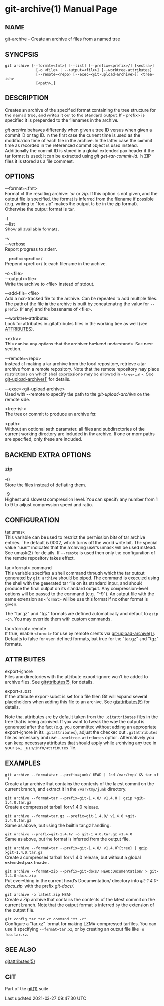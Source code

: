 # git-archive(1) Manual Page

## NAME

git-archive - Create an archive of files from a named tree

## SYNOPSIS

    git archive [--format=<fmt>] [--list] [--prefix=<prefix>/] [<extra>]
                  [-o <file> | --output=<file>] [--worktree-attributes]
                  [--remote=<repo> [--exec=<git-upload-archive>]] <tree-ish>
                  [<path>…​]

## DESCRIPTION

Creates an archive of the specified format containing the tree structure for the named tree, and writes it out to the standard output. If &lt;prefix&gt; is specified it is prepended to the filenames in the archive.

_git archive_ behaves differently when given a tree ID versus when given a commit ID or tag ID. In the first case the current time is used as the modification time of each file in the archive. In the latter case the commit time as recorded in the referenced commit object is used instead. Additionally the commit ID is stored in a global extended pax header if the tar format is used; it can be extracted using _git get-tar-commit-id_. In ZIP files it is stored as a file comment.

## OPTIONS

--format=&lt;fmt&gt;  
Format of the resulting archive: _tar_ or _zip_. If this option is not given, and the output file is specified, the format is inferred from the filename if possible (e.g. writing to "foo.zip" makes the output to be in the zip format). Otherwise the output format is `tar`.

-l  
--list  
Show all available formats.

-v  
--verbose  
Report progress to stderr.

--prefix=&lt;prefix&gt;/  
Prepend &lt;prefix&gt;/ to each filename in the archive.

-o &lt;file&gt;  
--output=&lt;file&gt;  
Write the archive to &lt;file&gt; instead of stdout.

--add-file=&lt;file&gt;  
Add a non-tracked file to the archive. Can be repeated to add multiple files. The path of the file in the archive is built by concatenating the value for `--prefix` (if any) and the basename of &lt;file&gt;.

--worktree-attributes  
Look for attributes in .gitattributes files in the working tree as well (see [ATTRIBUTES](#ATTRIBUTES)).

&lt;extra&gt;  
This can be any options that the archiver backend understands. See next section.

--remote=&lt;repo&gt;  
Instead of making a tar archive from the local repository, retrieve a tar archive from a remote repository. Note that the remote repository may place restrictions on which sha1 expressions may be allowed in `<tree-ish>`. See [git-upload-archive(1)](git-upload-archive.html) for details.

--exec=&lt;git-upload-archive&gt;  
Used with --remote to specify the path to the _git-upload-archive_ on the remote side.

&lt;tree-ish&gt;  
The tree or commit to produce an archive for.

&lt;path&gt;  
Without an optional path parameter, all files and subdirectories of the current working directory are included in the archive. If one or more paths are specified, only these are included.

## BACKEND EXTRA OPTIONS

### zip

-0  
Store the files instead of deflating them.

-9  
Highest and slowest compression level. You can specify any number from 1 to 9 to adjust compression speed and ratio.

## CONFIGURATION

tar.umask  
This variable can be used to restrict the permission bits of tar archive entries. The default is 0002, which turns off the world write bit. The special value "user" indicates that the archiving user’s umask will be used instead. See umask(2) for details. If `--remote` is used then only the configuration of the remote repository takes effect.

tar.&lt;format&gt;.command  
This variable specifies a shell command through which the tar output generated by `git archive` should be piped. The command is executed using the shell with the generated tar file on its standard input, and should produce the final output on its standard output. Any compression-level options will be passed to the command (e.g., "-9"). An output file with the same extension as `<format>` will be use this format if no other format is given.

The "tar.gz" and "tgz" formats are defined automatically and default to `gzip -cn`. You may override them with custom commands.

tar.&lt;format&gt;.remote  
If true, enable `<format>` for use by remote clients via [git-upload-archive(1)](git-upload-archive.html). Defaults to false for user-defined formats, but true for the "tar.gz" and "tgz" formats.

## ATTRIBUTES

export-ignore  
Files and directories with the attribute export-ignore won’t be added to archive files. See [gitattributes(5)](gitattributes.html) for details.

export-subst  
If the attribute export-subst is set for a file then Git will expand several placeholders when adding this file to an archive. See [gitattributes(5)](gitattributes.html) for details.

Note that attributes are by default taken from the `.gitattributes` files in the tree that is being archived. If you want to tweak the way the output is generated after the fact (e.g. you committed without adding an appropriate export-ignore in its `.gitattributes`), adjust the checked out `.gitattributes` file as necessary and use `--worktree-attributes` option. Alternatively you can keep necessary attributes that should apply while archiving any tree in your `$GIT_DIR/info/attributes` file.

## EXAMPLES

`git archive --format=tar --prefix=junk/ HEAD | (cd /var/tmp/ && tar xf -)`  
Create a tar archive that contains the contents of the latest commit on the current branch, and extract it in the `/var/tmp/junk` directory.

`git archive --format=tar --prefix=git-1.4.0/ v1.4.0 | gzip >git-1.4.0.tar.gz`  
Create a compressed tarball for v1.4.0 release.

`git archive --format=tar.gz --prefix=git-1.4.0/ v1.4.0 >git-1.4.0.tar.gz`  
Same as above, but using the builtin tar.gz handling.

`git archive --prefix=git-1.4.0/ -o git-1.4.0.tar.gz v1.4.0`  
Same as above, but the format is inferred from the output file.

`git archive --format=tar --prefix=git-1.4.0/ v1.4.0^{tree} | gzip >git-1.4.0.tar.gz`  
Create a compressed tarball for v1.4.0 release, but without a global extended pax header.

`git archive --format=zip --prefix=git-docs/ HEAD:Documentation/ > git-1.4.0-docs.zip`  
Put everything in the current head’s Documentation/ directory into _git-1.4.0-docs.zip_, with the prefix _git-docs/_.

`git archive -o latest.zip HEAD`  
Create a Zip archive that contains the contents of the latest commit on the current branch. Note that the output format is inferred by the extension of the output file.

`git config tar.tar.xz.command "xz -c"`  
Configure a "tar.xz" format for making LZMA-compressed tarfiles. You can use it specifying `--format=tar.xz`, or by creating an output file like `-o foo.tar.xz`.

## SEE ALSO

[gitattributes(5)](gitattributes.html)

## GIT

Part of the [git(1)](git.html) suite

Last updated 2021-03-27 09:47:30 UTC
